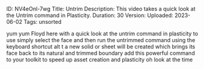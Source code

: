 ID: NV4eOnl-7wg
Title: Untrim
Description: This video takes a quick look at the Untrim command in Plasticity.
Duration: 30
Version: 
Uploaded: 2023-06-02
Tags: unsorted

yum yum Floyd here with a quick look at
the untrim command in plasticity to use
simply select the face and then run the
untrimmed command using the keyboard
shortcut alt t a new solid or sheet will
be created which brings its face back to
its natural and trimmed boundary add
this powerful command to your toolkit to
speed up asset creation and plasticity
oh look at the time
